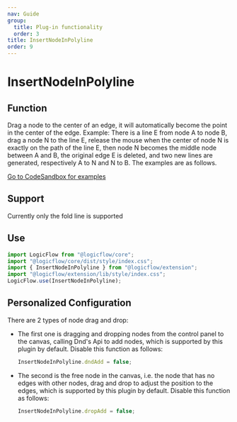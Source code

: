 ```yaml
---
nav: Guide
group:
  title: Plug-in functionality
  order: 3
title: InsertNodeInPolyline
order: 9
---
```


# InsertNodeInPolyline

## Function

Drag a node to the center of an edge, it will automatically become the point in the center of the edge.
Example: There is a line E from node A to node B, drag a node N to the line E, release the mouse when the center of node N is exactly on the path of the line E, then node N becomes the middle node between A and B, the original edge E is deleted, and two new lines are generated, respectively A to N and N to B. The examples are as follows.

<!-- TODO -->
<a href="https://examples.logic-flow.cn/demo/dist/examples/#/extension/InserNodeInPolyline?from=doc" target="_blank"> Go to CodeSandbox for examples </a>

## Support

Currently only the fold line is supported

## Use

```jsx | pure
import LogicFlow from "@logicflow/core";
import "@logicflow/core/dist/style/index.css";
import { InsertNodeInPolyline } from "@logicflow/extension";
import "@logicflow/extension/lib/style/index.css";
LogicFlow.use(InsertNodeInPolyline);
```

## Personalized Configuration

There are 2 types of node drag and drop:

- The first one is dragging and dropping nodes from the control panel to the canvas, calling Dnd's Api to add nodes, which is supported by this plugin by default. Disable this function as follows:
  ```jsx | pure
  InsertNodeInPolyline.dndAdd = false;
  ```
- The second is the free node in the canvas, i.e. the node that has no edges with other nodes, drag and drop to adjust the position to the edges, which is supported by this plugin by default. Disable this function as follows:
  ```jsx | pure
  InsertNodeInPolyline.dropAdd = false;
  ```

